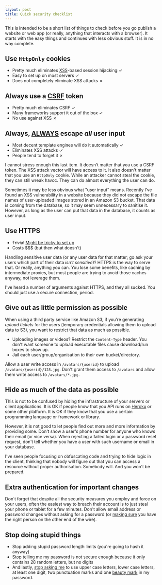 ```yaml
---
layout: post
title: Quick security checklist
---
```


This is intended to be a short list of things to check before you go publish a
website or web app (or really, anything that interacts with a browser). It
starts with the easy things and continues with less obvious stuff. It is in no
way complete.

## Use `HttpOnly` cookies

* Pretty much eliminates [XSS][1]-based session hijacking ✓
* Easy to set up on most servers ✓
* Does not completely eliminate XSS attacks ✗

[1]: //en.wikipedia.org/wiki/Cross-site_scripting

## Always use a [CSRF][2] token

* Pretty much eliminates CSRF ✓
* Many frameworks support it out of the box ✓
* No use against XSS ✗

[2]: //en.wikipedia.org/wiki/Cross-site_request_forgery

## Always, [**ALWAYS**][3] escape *all* user input

* Most decent template engines will do it automatically ✓
* Eliminates XSS attacks ✓
* People tend to forget it ✗

I cannot stress enough this last item. It doesn't matter that you use a CSRF
token. The XSS attack vector will have access to it. It also doesn't matter
that you use an `HttpOnly` cookie. While an attacker cannot steal the cookie,
they can still wreak havoc. They can do almost everything the user can do.

Sometimes it may be less obvious what "user input" means. Recently I've found
an XSS vulnerability in a website because they did not escape the file names of
user-uploaded images stored in an Amazon S3 bucket. That data is coming from
the database, so it may seem unnecessary to sanitise it. However, as long as
the user can put that data in the database, it counts as user input.

[3]: //xkcd.com/327

## Use HTTPS

* <del>Trivial</del> <ins>Might be tricky<ins> to set up
* Costs $$$ (but then what doesn't)

Handling sensitive user data (or any user data for that matter; go ask your
users which part of their data *isn't sensitive*)? HTTPS is the way to serve
that. Or really, anything you can. You lose some benefits, like caching by
intermediate proxies, but most people are trying to avoid those caches anyway,
not leverage them.

I've heard a number of arguments against HTTPS, and they all sucked. You should
just use a secure connection, period.

## Give out as little permission as possible

When using a third party service like Amazon S3, if you're generating *upload
tickets* for the users (temporary credentials allowing them to upload data to
S3), you want to restrict that data as much as possible.

* Uploading images or videos? Restrict the `Content-Type` header. You don't
  want someone to upload executable files cause download/run boxes to show up.
* Jail each user/group/organisation to their own bucket/directory.

Allow a user write access in `/avatars/{userid}` to upload
`/avatars/{userid}/128.jpg`. Don't grant them access to `/avatars` and allow
them write access to `/avatars/*.jpg`.

## Hide as much of the data as possible

This is not to be confused by hiding the infrastructure of your servers or
client applications. It is OK if people know that you API runs on [Heroku][4]
or some other platform. It is OK if they know that you use a certain
programming language or framework or library.

However, it is not good to let people find out more and more information by
providing some. Don't show a user's phone number for anyone who knows their
email (or vice versa). When rejecting a failed login or a password reset
request, don't tell whether you have a user with such username or email in your
database.

I've seen people focusing on obfuscating code and trying to hide logic in the
client, thinking that nobody will figure out that you can access a resource
without proper authorisation. Somebody will. And you won't be prepared.

[4]: //www.heroku.com

## Extra authentication for important changes

Don't forget that despite all the security measures you employ and force on
your users, often the easiest way to breach their account is to just steal your
phone or tablet for a few minutes. Don't allow email address or password
changes without asking for a password (or [making sure][5] you have the right
person on the other end of the wire).

[5]: //github.com/blog/1513-introducing-github-sudo-mode

## Stop doing stupid things

* Stop adding stupid password length limits (you're going to hash it anyway)
* Stop telling me my password is not secure enough because it only contains 28
  random letters, but no digits
* And lastly, [stop asking me][6] to use upper case letters,
  lower case letters, at least one digit, two punctuation marks and one [beauty
  mark][7] in my password.

[6]: //xkcd.com/936
[7]: //en.wikipedia.org/wiki/My_Little_Pony:_Friendship_Is_Magic
